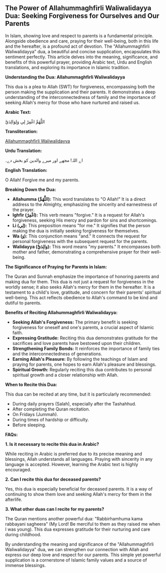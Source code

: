 
## The Power of Allahummaghfirli Waliwalidayya Dua: Seeking Forgiveness for Ourselves and Our Parents

In Islam, showing love and respect to parents is a fundamental principle. Alongside obedience and care, praying for their well-being, both in this life and the hereafter, is a profound act of devotion. The "Allahummaghfirli Waliwalidayya" dua, a beautiful and concise supplication, encapsulates this sentiment perfectly. This article delves into the meaning, significance, and benefits of this powerful prayer, providing Arabic text, Urdu and English translations, and exploring its importance in Islamic tradition.

**Understanding the Dua: Allahummaghfirli Waliwalidayya**

This dua is a plea to Allah (SWT) for forgiveness, encompassing both the person making the supplication and their parents. It demonstrates a deep understanding of the interconnectedness of family and the importance of seeking Allah's mercy for those who have nurtured and raised us.

**Arabic Text:**

اللَّهُمَّ اغْفِرْ لِي وَلِوَالِدَيَّ

**Transliteration:**

[Allahummaghfirli Waliwalidayya](https://surahyasin.org/allahummaghfirli-waliwalidayya-dua/)

**Urdu Translation:**

اے اللہ! مجھے اور میرے والدین کو بخش دے۔

**English Translation:**

O Allah! Forgive me and my parents.

**Breaking Down the Dua:**

*   **Allahumma (اللَّهُمَّ):** This word translates to "O Allah!" It is a direct address to the Almighty, emphasizing the sincerity and earnestness of the prayer.
*   **Ighfir (اغْفِرْ):** This verb means "forgive." It is a request for Allah's forgiveness, seeking His mercy and pardon for sins and shortcomings.
*   **Li (لِي):** This preposition means "for me." It signifies that the person making the dua is initially seeking forgiveness for themselves.
*   **Wa (وَ):** This conjunction means "and." It connects the request for personal forgiveness with the subsequent request for the parents.
*   **Walidayya (وَالِدَيَّ):** This word means "my parents." It encompasses both mother and father, demonstrating a comprehensive prayer for their well-being.

**The Significance of Praying for Parents in Islam:**

The Quran and Sunnah emphasize the importance of honoring parents and making dua for them. This dua is not just a request for forgiveness in the worldly sense; it also seeks Allah's mercy for them in the hereafter. It is a testament to a child's love, gratitude, and concern for their parents' spiritual well-being. This act reflects obedience to Allah's command to be kind and dutiful to parents.

**Benefits of Reciting Allahummaghfirli Waliwalidayya:**

*   **Seeking Allah's Forgiveness:** The primary benefit is seeking forgiveness for oneself and one's parents, a crucial aspect of Islamic faith.
*   **Expressing Gratitude:** Reciting this dua demonstrates gratitude for the sacrifices and love parents have bestowed upon their children.
*   **Strengthening Family Bonds:** It reinforces the importance of family ties and the interconnectedness of generations.
*   **Earning Allah's Pleasure:** By following the teachings of Islam and praying for parents, one hopes to earn Allah's pleasure and blessings.
*   **Spiritual Growth:** Regularly reciting this dua contributes to personal spiritual growth and a closer relationship with Allah.

**When to Recite this Dua:**

This dua can be recited at any time, but it is particularly recommended:

*   During daily prayers (Salah), especially after the Tashahhud.
*   After completing the Quran recitation.
*   On Fridays (Jummah).
*   During times of hardship or difficulty.
*   Before sleeping.

**FAQs:**

**1. Is it necessary to recite this dua in Arabic?**

While reciting in Arabic is preferred due to its precise meaning and blessings, Allah understands all languages. Praying with sincerity in any language is accepted. However, learning the Arabic text is highly encouraged.

**2. Can I recite this dua for deceased parents?**

Yes, this dua is especially beneficial for deceased parents. It is a way of continuing to show them love and seeking Allah's mercy for them in the afterlife.

**3. What other duas can I recite for my parents?**

The Quran mentions another powerful dua: "Rabbirhamhuma kama rabbayani sagheera" (My Lord! Be merciful to them as they raised me when I was young). This dua expresses gratitude for their nurturing and care during childhood.

By understanding the meaning and significance of the "Allahummaghfirli Waliwalidayya" dua, we can strengthen our connection with Allah and express our deep love and respect for our parents. This simple yet powerful supplication is a cornerstone of Islamic family values and a source of immense blessings.
```
